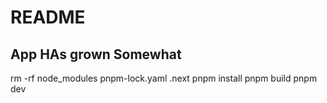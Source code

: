 # README

## App HAs grown Somewhat

rm -rf node_modules pnpm-lock.yaml .next
pnpm install
pnpm build
pnpm dev

